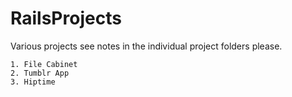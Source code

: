 # RailsProjects


Various projects see notes in the individual project folders please.

    1. File Cabinet
    2. Tumblr App
    3. Hiptime
